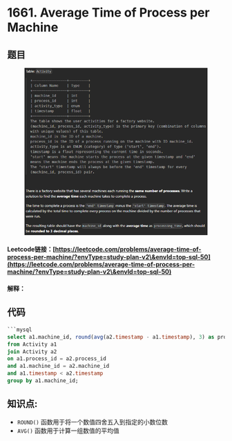 # 1661. Average Time of Process per Machine

## 题目

<figure><img src="../../.gitbook/assets/image (9).png" alt=""><figcaption></figcaption></figure>

#### Leetcode链接：[https://leetcode.com/problems/average-time-of-process-per-machine/?envType=study-plan-v2\&envId=top-sql-50](https://leetcode.com/problems/average-time-of-process-per-machine/?envType=study-plan-v2\&envId=top-sql-50)

#### 解释：

## 代码

````sql
```mysql
select a1.machine_id, round(avg(a2.timestamp - a1.timestamp), 3) as processing_time
from Activity a1
join Activity a2
on a1.process_id = a2.process_id
and a1.machine_id = a2.machine_id
and a1.timestamp < a2.timestamp
group by a1.machine_id;
````

## **知识点:**&#x20;

* `ROUND()` 函数用于将一个数值四舍五入到指定的小数位数
* `AVG()` 函数用于计算一组数值的平均值
